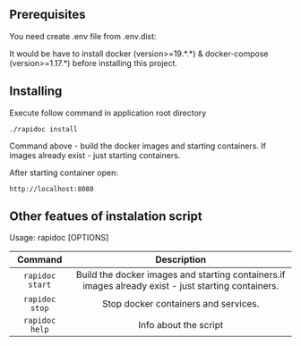 ## Prerequisites
You need create .env file from .env.dist:

It would be have to install docker (version>=19.\*.\*) & docker-compose (version>=1.17.\*) before installing this project.

## Installing
Execute follow command in application root directory
```
./rapidoc install
```
Command above - build the docker images and starting containers. If images already exist - just starting containers.

After starting container open:
```
http://localhost:8080
```
## Other featues of instalation script
Usage: rapidoc [OPTIONS]

| Command | Description |
| :---: | :---: |
| `rapidoc start` | Build the docker images and starting containers.if images already exist - just starting containers. |
| `rapidoc stop` | Stop docker containers and services. |
| `rapidoc help` |  Info about the script |
